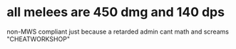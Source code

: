 # all melees are 450 dmg and 140 dps

non-MWS compliant just because a retarded admin cant math and screams "CHEATWORKSHOP"
